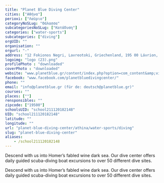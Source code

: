 ```yaml
---
title: "Planet Blue Diving Center"
cities: ["Αθήνα"]
perioxi: ["Λαύριο"]
categoryNoSLug: "Θάλασσα"
subcategoriesNoSLug: ["Κατάδυση"]
categories: ["water-sports"]
subcategories: ["diving"]
orgUID: ""
organisation: ""
orgurl: "-"
address: "12 Fokionos Negri, Lavreotoki, Griechenland, 195 00 Lávrion, Greece"
logoimg: "logo (23).png"
profilePhoto : "downloaded"
coverPhoto : "downloaded"
website: "www.planetblue.gr/content/index.php?option=com_content&amp;view=frontpage&amp;Itemid=57"
facebook: "www.facebook.com/planetbluedivingcenter/"
phone: ""
email: "info@planetblue.gr (für de: deutsch@planetblue.gr)"
courses: ""
places: [""]
rensponsibles: ""
zipcode: ["19500"]
schoolsUID: "school211120182148"
UID: "school211120182148"
latitude: ""
longitude: ""
url: "planet-blue-diving-center/athina/water-sports/diving"
slug: "planet-blue-diving-center"
aliases:
    - /school211120182148
---
```



Descend with us into Homer’s fabled wine dark sea. Our dive center offers daily guided scuba-diving boat excursions to over 50 different dive sites.

Descend with us into Homer’s fabled wine dark sea. Our dive center offers daily guided scuba-diving boat excursions to over 50 different dive sites.